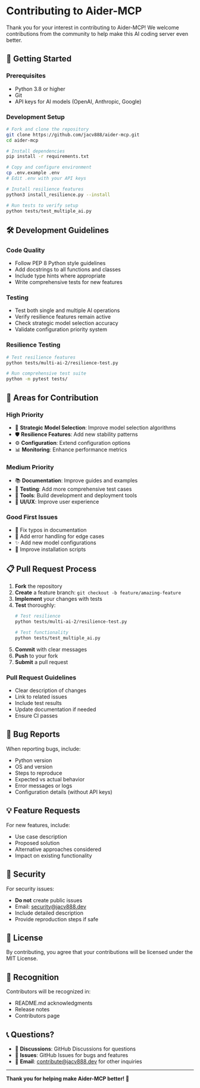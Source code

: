 # Contributing to Aider-MCP

Thank you for your interest in contributing to Aider-MCP! We welcome contributions from the community to help make this AI coding server even better.

## 🚀 Getting Started

### Prerequisites
- Python 3.8 or higher
- Git
- API keys for AI models (OpenAI, Anthropic, Google)

### Development Setup
```bash
# Fork and clone the repository
git clone https://github.com/jacv888/aider-mcp.git
cd aider-mcp

# Install dependencies
pip install -r requirements.txt

# Copy and configure environment
cp .env.example .env
# Edit .env with your API keys

# Install resilience features
python3 install_resilience.py --install

# Run tests to verify setup
python tests/test_multiple_ai.py
```

## 🛠️ Development Guidelines

### Code Quality
- Follow PEP 8 Python style guidelines
- Add docstrings to all functions and classes
- Include type hints where appropriate
- Write comprehensive tests for new features

### Testing
- Test both single and multiple AI operations
- Verify resilience features remain active
- Check strategic model selection accuracy
- Validate configuration priority system

### Resilience Testing
```bash
# Test resilience features
python tests/multi-ai-2/resilience-test.py

# Run comprehensive test suite
python -m pytest tests/
```

## 🎯 Areas for Contribution

### High Priority
- 🧠 **Strategic Model Selection**: Improve model selection algorithms
- 🛡️ **Resilience Features**: Add new stability patterns
- ⚙️ **Configuration**: Extend configuration options
- 📊 **Monitoring**: Enhance performance metrics

### Medium Priority
- 📚 **Documentation**: Improve guides and examples
- 🧪 **Testing**: Add more comprehensive test cases
- 🔧 **Tools**: Build development and deployment tools
- 🎨 **UI/UX**: Improve user experience

### Good First Issues
- 📝 Fix typos in documentation
- 🐛 Add error handling for edge cases
- ✨ Add new model configurations
- 🔧 Improve installation scripts

## 📋 Pull Request Process

1. **Fork** the repository
2. **Create** a feature branch: `git checkout -b feature/amazing-feature`
3. **Implement** your changes with tests
4. **Test** thoroughly:
   ```bash
   # Test resilience
   python tests/multi-ai-2/resilience-test.py
   
   # Test functionality
   python tests/test_multiple_ai.py
   ```
5. **Commit** with clear messages
6. **Push** to your fork
7. **Submit** a pull request

### Pull Request Guidelines
- Clear description of changes
- Link to related issues
- Include test results
- Update documentation if needed
- Ensure CI passes

## 🐛 Bug Reports

When reporting bugs, include:
- Python version
- OS and version
- Steps to reproduce
- Expected vs actual behavior
- Error messages or logs
- Configuration details (without API keys)

## 💡 Feature Requests

For new features, include:
- Use case description
- Proposed solution
- Alternative approaches considered
- Impact on existing functionality

## 🔐 Security

For security issues:
- **Do not** create public issues
- Email: security@jacv888.dev
- Include detailed description
- Provide reproduction steps if safe

## 📄 License

By contributing, you agree that your contributions will be licensed under the MIT License.

## 🙏 Recognition

Contributors will be recognized in:
- README.md acknowledgments
- Release notes
- Contributors page

## 📞 Questions?

- 💬 **Discussions**: GitHub Discussions for questions
- 🐛 **Issues**: GitHub Issues for bugs and features
- 📧 **Email**: contribute@jacv888.dev for other inquiries

---

**Thank you for helping make Aider-MCP better! 🚀**

